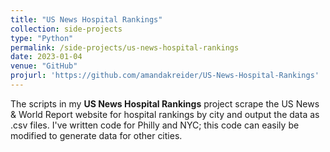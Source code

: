 ```yaml
---
title: "US News Hospital Rankings"
collection: side-projects
type: "Python"
permalink: /side-projects/us-news-hospital-rankings
date: 2023-01-04
venue: "GitHub"
projurl: 'https://github.com/amandakreider/US-News-Hospital-Rankings'
---
```

The scripts in my **US News Hospital Rankings** project scrape the US News & World Report website for hospital rankings by city and output the data as .csv files. I've written code for Philly and NYC; this code can easily be modified to generate data for other cities.


